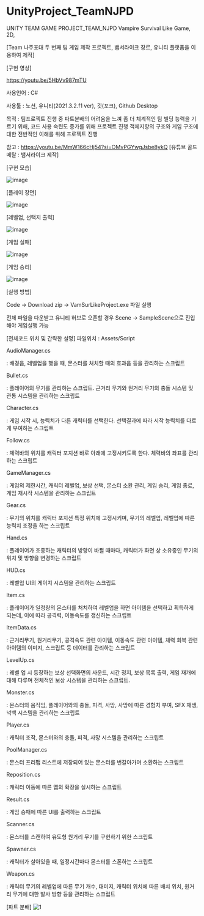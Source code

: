 # UnityProject_TeamNJPD
UNITY TEAM GAME PROJECT_TEAM_NJPD
Vampire Survival Like Game, 2D, 


[Team 나주포대 두 번째 팀 게임 제작 프로젝트, 뱀서라이크 장르, 유니티 플랫폼을 이용하여 제작]


[구현 영상]

https://youtu.be/5HbVv987mTU


사용언어 : C#


사용툴 : 노션, 유니티(2021.3.2.f1 ver), 깃(포크), Github Desktop


목적 : 
팀프로젝트 진행 중 파트분배의 어려움을 느껴 좀 더 체계적인 팀 빌딩 능력을 기르기 위해, 코드 사용 숙련도 증가를 위해 프로젝트 진행
객체지향의 구조와 게임 구조에 대한 전반적인 이해를 위해 프로젝트 진행


참고 : 
https://youtu.be/MmW166cHj54?si=OMvPGYwgJsbe8ykQ [유튜브 골드메탈 : 뱀서라이크 제작]



[구현 모습]

![image](https://github.com/user-attachments/assets/a6a082f0-aee7-4b24-a438-1f8417df514f)


[플레이 장면]

![image](https://github.com/user-attachments/assets/2f3b7032-ad27-4781-995f-90908d2702d0)


[레벨업, 선택지 출력]

![image](https://github.com/user-attachments/assets/4183ac18-a2ef-4208-8f17-01ef88c25504)


[게임 실패]

![image](https://github.com/user-attachments/assets/be234f32-a86b-406f-853b-cba68b3d7a1b)


[게임 승리]

![image](https://github.com/user-attachments/assets/cb609bc5-a5a7-4fb8-a0ad-98d3b9c2cd2e)


[실행 방법]

Code -> Download zip -> VamSurLikeProject.exe 파일 실행


전체 파일을 다운받고 유니티 허브로 오픈할 경우 Scene -> SampleScene으로 진입해야 게임실행 가능


[전체코드 위치 및 간략한 설명]
파일위치 : Assets/Script

AudioManager.cs

: 배경음, 레벨업을 했을 때, 몬스터를 처치할 때의 효과음 등을 관리하는 스크립트

Bullet.cs

: 플레이어의 무기를 관리하는 스크립트. 근거리 무기와 원거리 무기의 충돌 시스템 및 관통 시스템을 관리하는 스크립트

Character.cs

: 게임 시작 시, 능력치가 다른 캐릭터를 선택한다. 선택결과에 따라 시작 능력치를 다르게 부여하는 스크립트

Follow.cs

: 체력바의 위치를 캐릭터 포지션 바로 아래에 고정시키도록 한다. 체력바의 좌표를 관리하는 스크립트

GameManager.cs

: 게임의 제한시간, 캐릭터 레벨업, 보상 선택, 몬스터 소환 관리, 게임 승리, 게임 종료, 게임 재시작 시스템을 관리하는 스크립트

Gear.cs

: 무기의 위치를 캐릭터 포지션 특정 위치에 고정시키며, 무기의 레벨업, 레벨업에 따른 능력치 조정을 하는 스크립트

Hand.cs

: 플레이어가 조종하는 캐릭터의 방향이 바뀔 때마다, 캐릭터가 화면 상 소유중인 무기의 위치 및 방향을 변경하는 스크립트

HUD.cs

: 레벨업 UI의 게이지 시스템을 관리하는 스크립트

Item.cs

: 플레이어가 일정량의 몬스터를 처치하여 레벨업을 하면 아이템을 선택하고 획득하게 되는데, 이에 따라 공격력, 이동속도를 갱신하는 스크립트

ItemData.cs

: 근거리무기, 원거리무기, 공격속도 관련 아이템, 이동속도 관련 아이템, 체력 회복 관련 아이템의 이미지, 스크립트 등 데이터를 관리하는 스크립트

LevelUp.cs

: 레벨 업 시 등장하는 보상 선택화면의 사운드, 시간 정지, 보상 목록 출력, 게임 재개에 대해 다루며 전체적인 보상 시스템을 관리하는 스크립트. 

Monster.cs

: 몬스터의 움직임, 플레이어와의 충돌, 피격, 사망, 사망에 따른 경험치 부여, SFX 재생, 넉백 시스템을 관리하는 스크립트

Player.cs

: 캐릭터 조작, 몬스터와의 충돌, 피격, 사망 시스템을 관리하는 스크립트

PoolManager.cs

: 몬스터 프리팹 리스트에 저장되어 있는 몬스터를 번갈아가며 소환하는 스크립트

Reposition.cs

: 캐릭터 이동에 따른 맵의 확장을 실시하는 스크립트

Result.cs

: 게임 승패에 따른 UI를 출력하는 스크립트

Scanner.cs

: 몬스터를 스캔하여 유도형 원거리 무기를 구현하기 위한 스크립트

Spawner.cs

: 캐릭터가 살아있을 때, 일정시간마다 몬스터를 스폰하는 스크립트

Weapon.cs

: 캐릭터 무기의 레벨업에 따른 무기 개수, 대미지, 캐릭터 위치에 따른 배치 위치, 원거리 무기에 대한 발사 방향 등을 관리하는 스크립트


[파트 분배]
![1](https://github.com/KORgosu/UnityProject_TeamNJPD/assets/47071344/260ce890-467f-44f7-a13a-a023cf5ba316)
